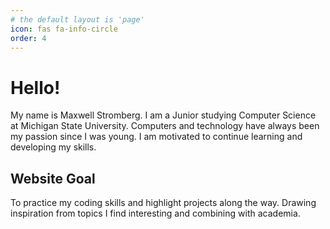 ```yaml
---
# the default layout is 'page'
icon: fas fa-info-circle
order: 4
---
```


# Hello! 
My name is Maxwell Stromberg. I am a Junior studying Computer Science at Michigan State University. Computers and technology have always been my passion since I was young. I am motivated to continue learning and developing my skills.

## Website Goal
To practice my coding skills and highlight projects along the way. Drawing inspiration from topics I find interesting and combining with academia. 

